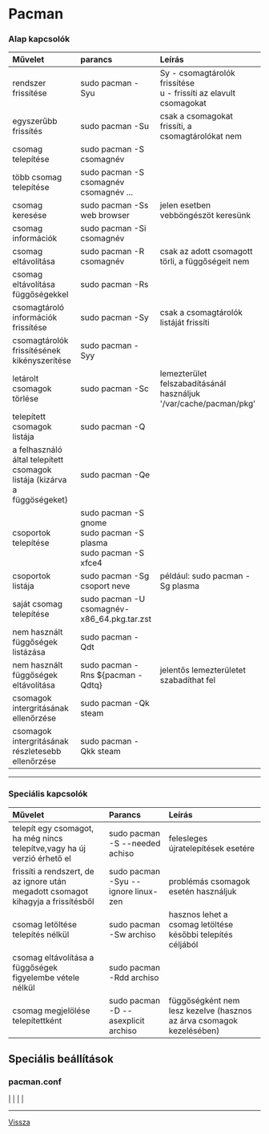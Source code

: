 # Pacman

### Alap kapcsolók

| Művelet | parancs | Leírás |
| :------ | :------ | :----- |
| rendszer frissítése | sudo pacman -Syu | Sy - csomagtárolók frissítése<br/>u - frissíti az elavult csomagokat |
| egyszerűbb frissítés | sudo pacman -Su | csak a csomagokat frissíti, a csomagtárolókat nem |
| csomag telepítése | sudo pacman -S csomagnév |  |
| több csomag telepítése | sudo pacman -S csomagnév csomagnév ... |  |
| csomag keresése | sudo pacman -Ss web browser | jelen esetben vebböngészöt keresünk |
| csomag információk | sudo pacman -Si csomagnév |  |
| csomag eltávolítása | sudo pacman -R csomagnév | csak az adott csomagott törli, a függőségeit nem |
| csomag eltávolítása függőségekkel | sudo pacman -Rs |  |
| csomagtároló információk frissítése | sudo pacman -Sy | csak a csomagtárolók listáját frissíti |
| csomagtárolók frissítésének kikényszerítése | sudo pacman -Syy |  |
| letárolt csomagok törlése | sudo pacman -Sc | lemezterület felszabadításánál használjuk '/var/cache/pacman/pkg' |
| telepített csomagok listája | sudo pacman -Q |  |
| a felhasználó által telepített csomagok listája (kizárva a függöségeket) | sudo pacman -Qe |  |
| csoportok telepítése | sudo pacman -S gnome<br/>sudo pacman -S plasma<br/>sudo pacman -S xfce4<br/> |  |
| csoportok listája | sudo pacman -Sg csoport neve | például: sudo pacman -Sg plasma |
| saját csomag telepítése | sudo pacman -U csomagnév-x86_64.pkg.tar.zst |  |
| nem használt függőségek listázása | sudo pacman -Qdt |  |
| nem használt függőségek eltávolítása | sudo pacman -Rns ${pacman -Qdtq} | jelentős lemezterületet szabadíthat fel |
| csomagok intergritásának ellenőrzése | sudo pacman -Qk steam |  |
| csomagok intergritásának részletesebb ellenőrzése | sudo pacman -Qkk steam |  |

---

### Speciális kapcsolók

| Művelet | Parancs | Leírás |
| :------ | :------ | :----- |
| telepít egy csomagot, ha még nincs telepítve,vagy ha új verzió érhető el | sudo pacman -S --needed achiso | felesleges újratelepítések esetére |
| frissíti a rendszert, de az ignore után megadott csomagot kihagyja a frissítésből | sudo pacman -Syu --ignore linux-zen | problémás csomagok esetén használjuk |
| csomag letöltése telepítés nélkül | sudo pacman -Sw archiso | hasznos lehet a csomag letöltése későbbi telepítés céljából |
| csomag eltávolítása a függőségek figyelembe vétele nélkül | sudo pacman -Rdd archiso |  |
| csomag megjelölése telepítettként | sudo pacman -D --asexplicit archiso | függőségként nem lesz kezelve (hasznos az árva csomagok kezelésében) |

## Speciális beállítások

### pacman.conf

|  |  |  |

---

[Vissza](../README.md)
